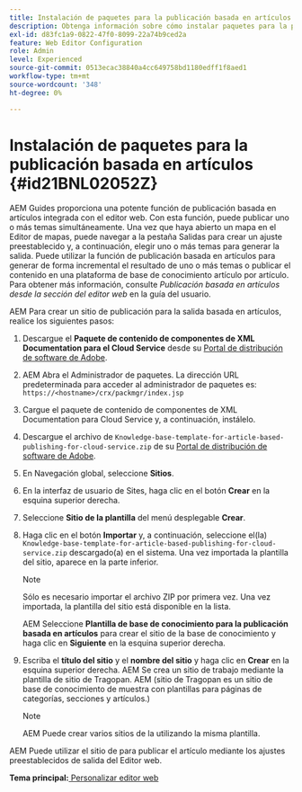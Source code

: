 ```yaml
---
title: Instalación de paquetes para la publicación basada en artículos
description: Obtenga información sobre cómo instalar paquetes para la publicación basada en artículos
exl-id: d83fc1a9-0822-47f0-8099-22a74b9ced2a
feature: Web Editor Configuration
role: Admin
level: Experienced
source-git-commit: 0513ecac38840a4cc649758bd1180edff1f8aed1
workflow-type: tm+mt
source-wordcount: '348'
ht-degree: 0%

---
```


# Instalación de paquetes para la publicación basada en artículos {#id21BNL02052Z}

AEM Guides proporciona una potente función de publicación basada en artículos integrada con el editor web. Con esta función, puede publicar uno o más temas simultáneamente. Una vez que haya abierto un mapa en el Editor de mapas, puede navegar a la pestaña Salidas para crear un ajuste preestablecido y, a continuación, elegir uno o más temas para generar la salida. Puede utilizar la función de publicación basada en artículos para generar de forma incremental el resultado de uno o más temas o publicar el contenido en una plataforma de base de conocimiento artículo por artículo. Para obtener más información, consulte *Publicación basada en artículos desde la sección del editor web* en la guía del usuario.

AEM Para crear un sitio de publicación para la salida basada en artículos, realice los siguientes pasos:

1. Descargue el **Paquete de contenido de componentes de XML Documentation para el Cloud Service** desde su [Portal de distribución de software de Adobe](https://experience.adobe.com/#/downloads/content/software-distribution/en/general.html).
1. AEM Abra el Administrador de paquetes. La dirección URL predeterminada para acceder al administrador de paquetes es: `https://<hostname>/crx/packmgr/index.jsp`
1. Cargue el paquete de contenido de componentes de XML Documentation para Cloud Service y, a continuación, instálelo.
1. Descargue el archivo de `Knowledge-base-template-for-article-based-publishing-for-cloud-service.zip` de su [Portal de distribución de software de Adobe](https://experience.adobe.com/#/downloads/content/software-distribution/en/general.html).
1. En Navegación global, seleccione **Sitios**.
1. En la interfaz de usuario de Sites, haga clic en el botón **Crear** en la esquina superior derecha.
1. Seleccione **Sitio de la plantilla** del menú desplegable **Crear**.
1. Haga clic en el botón **Importar** y, a continuación, seleccione el(la) `Knowledge-base-template-for-article-based-publishing-for-cloud-service.zip` descargado(a) en el sistema. Una vez importada la plantilla del sitio, aparece en la parte inferior.

   >[!NOTE]
   >
   > Sólo es necesario importar el archivo ZIP por primera vez. Una vez importada, la plantilla del sitio está disponible en la lista.

   AEM Seleccione **Plantilla de base de conocimiento para la publicación basada en artículos** para crear el sitio de la base de conocimiento y haga clic en **Siguiente** en la esquina superior derecha.

1. Escriba el **título del sitio** y el **nombre del sitio** y haga clic en **Crear** en la esquina superior derecha. AEM Se crea un sitio de trabajo mediante la plantilla de sitio de Tragopan. AEM \(sitio de Tragopan es un sitio de base de conocimiento de muestra con plantillas para páginas de categorías, secciones y artículos.\)

   >[!NOTE]
   >
   > AEM Puede crear varios sitios de la utilizando la misma plantilla.


AEM Puede utilizar el sitio de para publicar el artículo mediante los ajustes preestablecidos de salida del Editor web.

**Tema principal:**[ Personalizar editor web](conf-web-editor.md)
